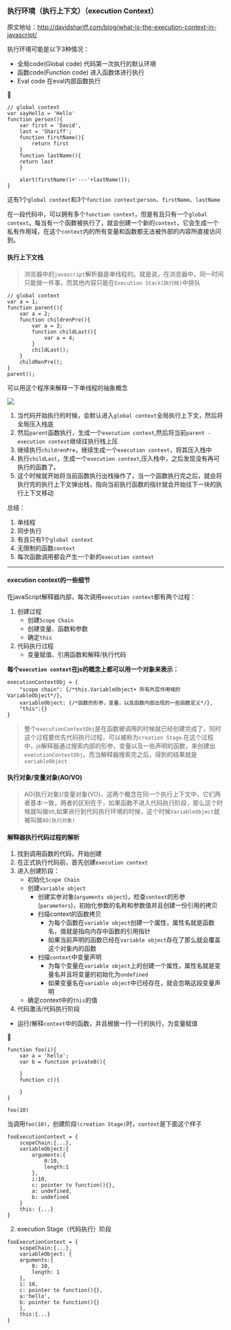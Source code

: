 ### 执行环境（执行上下文）（execution Context）

原文地址：http://davidshariff.com/blog/what-is-the-execution-context-in-javascript/

执行环境可能是以下3种情况：

- 全局code(Global code)	代码第一次执行的默认环境
- 函数code(Function code)  进入函数体进行执行
- Eval code   在eval内部函数执行

🌰

```
// global context
var sayHello = 'Hello'
function person(){
	var first = 'David',
	last = 'Shariff';
	function firstName(){
		return first
	}
	function lastName(){
	return last
	}
	
	alert(firstName()+'---'+lastName());
}
```

这有1个`global context`和3个`function context`:`person`、`firstName`、`lastName`

在一段代码中，可以拥有多个`function context`，但是有且只有一个`global context`。每当有一个函数被执行了，就会创建一个新的`context`，它会生成一个私有作用域，在这个`context`内的所有变量和函数都无法被外部的内容所直接访问到。

#### 执行上下文栈

> 浏览器中的`javascript`解析器是单线程的。就是说，在浏览器中，同一时间只能做一件事，而其他内容只能在`Execution Stack(执行栈)`中排队

```
// global context
var a = 1;
function parent(){
	var a = 2;
	function childrenPre(){
		var a = 3;
		function childLast(){
			var a = 4;
		}
		childLast();
	}
	childRenPre();
}
parent();
```

可以用这个程序来解释一下单线程的抽象概念

![](https://github.com/4lQuiorrA/frontEnd-base/blob/master/image/zhixingshangxiawen.png)

1. 当代码开始执行的时候，会默认进入`global context`全局执行上下文，然后将全局压入栈底
2. 然后`parent`函数执行，生成一个`execution context`,然后将当前`parent -execution context`继续往执行栈上压
3. 继续执行`childrenPre`，继续生成一个`execution context`，将其压入栈中
4. 执行`childLast`，生成一个`execution context`,压入栈中，之后发现没有再可执行的函数了。
5. 这个时候就开始将当前函数执行出栈操作了，当一个函数执行完之后，就会将执行完的执行上下文弹出栈，指向当前执行函数的指针就会开始往下一块的执行上下文移动

总结：

1. 单线程
2. 同步执行
3. 有且只有1个`global context`
4. 无限制的函数`context`
5. 每次函数调用都会产生一个新的`execution context`

---

#### execution context的一些细节

在javaScript解释器内部，每次调用`execution context`都有两个过程：

1. 创建过程
   - 创建`Scope Chain`
   - 创建变量、函数和参数
   - 确定`this`
2. 代码执行过程
   - 变量赋值、引用函数和解释/执行代码

**每个`execution context`在js的概念上都可以用一个对象来表示：**

```
executionContextObj = {
	"scope chain": {/*this.VariableObject+ 所有外层作用域的VariableObject*/},
	variableObject: {/*函数的形参，变量，以及函数内部出现的一些函数定义*/},
	"this":{}
}
```

> 整个`executionContextObj`是在函数被调用的时候就已经创建完成了，同时这个过程要优先代码执行过程，可以被称为`creation Stage`.在这个过程中，js解释器通过搜索内部的形参，变量以及一些声明的函数，来创建出`executionContextObj`。而当解释器搜索完之后，得到的结果就是`variableObject`

#### 执行对象/变量对象(AO/VO)

> AO(执行对象)/变量对象(VO)，这两个概念在同一个执行上下文中，它们两者基本一致，两者的区别在于，如果函数不进入代码执行阶段，那么这个时候就叫做`VO`,如果进行到代码执行环境的时候，这个时候`VariableObject`就被叫做`AO(执行对象)`

#### 解释器执行代码过程的解析

1. 找到调用函数的代码，开始创建
2. 在正式执行代码前，首先创建`execution context`
3. 进入创建阶段：
   - 初始化`Scope Chain`
   - 创建`variable object`
     - 创建实参对象(`arguments object`)，检查`context`的形参(`parameters`)，初始化参数的名称和参数值并且创建一份引用的拷贝
     - 扫描context的函数拷贝
       - 为每个函数在`variable object`创建一个属性，属性名就是函数名，值就是指向内存中函数的引用指针
       - 如果当前声明的函数已经在`variable object`存在了那么就会覆盖这个对象内的函数
     - 扫描`context`中变量声明
       - 为每个变量在`variable object`上的创建一个属性，属性名就是变量名并且将变量的初始化为`undefined`
       - 如果变量名在`variable object`中已经存在，就会忽略这段变量声明
   - 确定context中的`this`的值
4. 代码激活/代码执行阶段

- 运行/解释`context`中的函数，并且根据一行一行的执行，为变量赋值



🌰

```
function foo(i){
	var a = 'hello';
	var b = function privateB(){
		
	}
	function c(){
	
	}
}

foo(10)
```

当调用`foo(10)`，创建阶段`(creation Stage)`时，`context`是下面这个样子

```
fooExecutionContext = {
	scopeChain:{...},
	variableObject:{
		arguments:{
			0:10,
			length:1
		},
		i:10,
		c: pointer to function(){},
		a: undefined,
		b: undefined
	}
	this: {...}
}
```

2. execution Stage（代码执行）阶段

```
fooExecutionContext = {
	scopeChain:{...},
	variableObject: {
	arguments:{
		0: 10,
		length: 1
	},
	i: 10,
	c: pointer to function(){},
	a:'hello',
	b: pointer to function(){}
	},
	this:{...}
}
```

